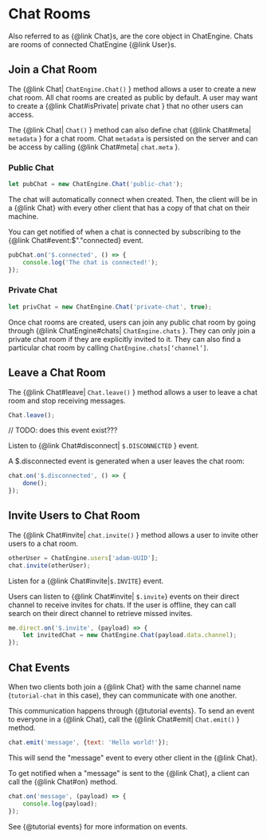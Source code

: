 # Chat Rooms

Also referred to as {@link Chat}s, are the core object in ChatEngine. Chats are rooms of connected
ChatEngine {@link User}s.

## Join a Chat Room

The {@link Chat| ```ChatEngine.Chat()``` } method allows a user to create a new chat room. All chat rooms are created as public by default. A user may want to create a {@link Chat#isPrivate| private chat } that no other users can access.

The {@link Chat| ```Chat()``` }  method can also define chat {@link Chat#meta| ```metadata``` } for a chat room. Chat ```metadata``` is persisted on the server and can be access by calling {@link Chat#meta| ```chat.meta``` }.

### Public Chat

```js
let pubChat = new ChatEngine.Chat('public-chat');
```

The chat will automatically connect when created. Then, the client will be
in a {@link Chat} with every other client that has a copy of that chat on their
machine.

You can get notified of when a chat is connected by subscribing to the {@link Chat#event:$"."connected} event.

```js
pubChat.on('$.connected', () => {
    console.log('The chat is connected!');
});
```


### Private Chat

```js
let privChat = new ChatEngine.Chat('private-chat', true);
```

Once chat rooms are created, users can join any public chat room by going through {@link ChatEngine#chats| ```ChatEngine.chats``` }. They can only join a private chat room if they are explicitly invited to it. They can also find a particular chat room by calling  ```ChatEngine.chats[‘channel’]```.


## Leave a Chat Room

The {@link Chat#leave| ```Chat.leave()``` } method allows a user to leave a chat room and stop receiving messages.

```js
Chat.leave();
```

// TODO: does this event exist???

Listen to {@link Chat#disconnect| ```$.DISCONNECTED``` } event.

A $.disconnected event is generated when a user leaves the chat room:

```js
chat.on('$.disconnected', () => {
    done();
});
```

## Invite Users to Chat Room

The {@link Chat#invite| ```chat.invite()``` } method allows a user to invite other users to a chat room.

```js
otherUser = ChatEngine.users['adam-UUID'];
chat.invite(otherUser);
```

Listen for a {@link Chat#invite|```$.INVITE```} event.

Users can listen to {@link Chat#invite| ```$.invite```} events on their direct channel to receive invites for chats. If the user is offline, they can call search on their direct channel to retrieve missed invites.

```js
me.direct.on('$.invite', (payload) => {
    let invitedChat = new ChatEngine.Chat(payload.data.channel);
});
```

## Chat Events

When two clients both join a {@link Chat} with the same channel name
(```tutorial-chat``` in this case), they can communicate with one
another.

This communication happens through {@tutorial events}. To send an event to everyone
in a {@link Chat}, call the {@link Chat#emit| ```Chat.emit()``` } method.

```js
chat.emit('message', {text: 'Hello world!'});
```

This will send the "message" event to every other client in the {@link Chat}.

To get notified when a "message" is sent to the {@link Chat}, a client can call
the {@link Chat#on} method.

```js
chat.on('message', (payload) => {
    console.log(payload);
});
```

See {@tutorial events} for more information on events.
